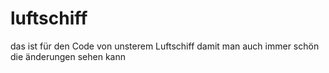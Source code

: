 # luftschiff
das ist für den Code von unsterem Luftschiff damit man auch immer schön die änderungen sehen kann
